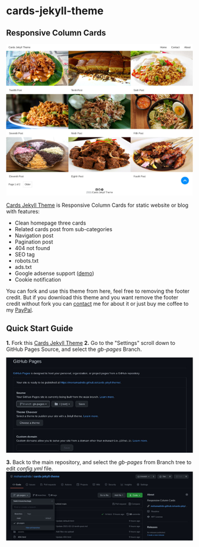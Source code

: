# cards-jekyll-theme
## Responsive Column Cards

<img src="https://github.com/mohamadrido/cards-jekyll-theme/blob/eb65e5e7cb2cdac6f09bcfc92988d34e06d15f84/screenshot-0.jpg">

<a href="https://mohamadrido.github.io/cards-jekyll-theme">Cards Jekyll Theme</a> is Responsive Column Cards for static website or blog with features:

   - Clean homepage three cards
   - Related cards post from sub-categories
   - Navigation post
   - Pagination post
   - 404 not found
   - SEO tag
   - robots.txt
   - ads.txt
   - Google adsense support (<a href="https://mohamadrido.com">demo</a>)
   - Cookie notification

You can fork and use this theme from here, feel free to removing the footer credit. But if you download this theme and you want remove the footer credit without fork you can <a href="https://mohamadrido.com/contact">contact</a> me for about it or just buy me coffee to my <a href="https://paypal.me/mohamadrido">PayPal</a>.

## Quick Start Guide

   <b>1.</b> Fork this <a href="https://mohamadrido.github.io/cards-jekyll-theme">Cards Jekyll Theme</a>
   <b>2.</b> Go to the "Settings" scroll down to GitHub Pages Source, and select the _gb-pages_ Branch.

<img src="https://github.com/mohamadrido/cards-jekyll-theme/blob/b1f7621f77539821fe469b7e52023b658ae78d2a/screenshot-1.jpg">

   <b>3.</b> Back to the main repository, and select the _gb-pages_ from Branch tree to edit _config.yml_ file.
<img src="https://github.com/mohamadrido/cards-jekyll-theme/blob/a7b46ff30df2c6b5a1faab7396a00fbe1b2ab80a/screenshot-2.jpg">
